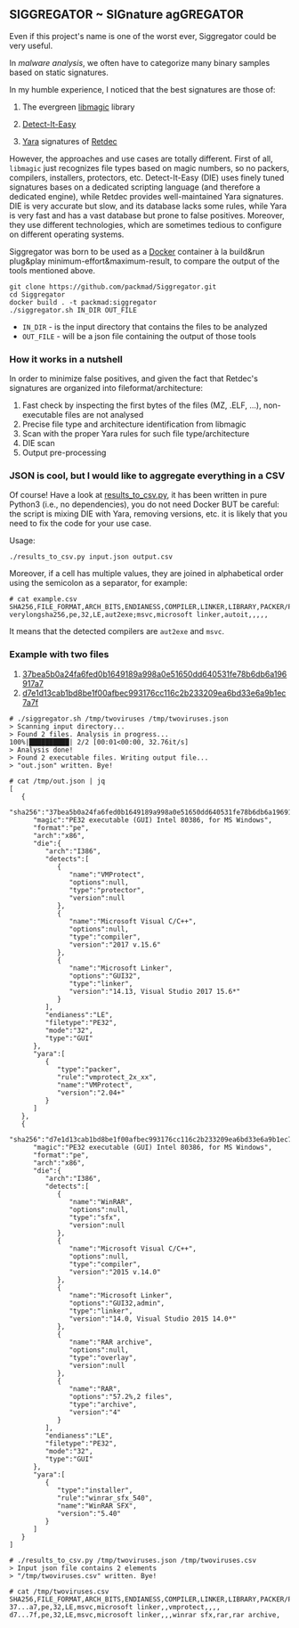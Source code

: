 ## SIGGREGATOR ~ SIGnature agGREGATOR

Even if this project's name is one of the worst ever, Siggregator could be very useful.

In *malware analysis*, we often have to categorize many binary samples based on static signatures.

In my humble experience, I noticed that the best signatures are those of:

1. The evergreen [libmagic](https://man7.org/linux/man-pages/man3/libmagic.3.html) library

2. [Detect-It-Easy](https://github.com/horsicq/Detect-It-Easy)

3. [Yara](https://virustotal.github.io/yara/) signatures of [Retdec](https://github.com/avast/retdec/tree/master/support/yara_patterns/tools)

However, the approaches and use cases are totally different.
First of all, `libmagic` just recognizes file types based on magic numbers, so no packers, compilers, installers, protectors, etc.
Detect-It-Easy (DIE) uses finely tuned signatures bases on a dedicated scripting language (and therefore a dedicated engine), 
while Retdec provides well-maintained Yara signatures.
DIE is very accurate but slow, and its database lacks some rules, while Yara is very fast and has a vast database but prone to false positives.
Moreover, they use different technologies, which are sometimes tedious to configure on different operating systems.

Siggregator was born to be used as a [Docker](https://www.docker.com/) container à la build&run plug&play minimum-effort&maximum-result, 
to compare the output of the tools mentioned above.

```
git clone https://github.com/packmad/Siggregator.git
cd Siggregator
docker build . -t packmad:siggregator
./siggregator.sh IN_DIR OUT_FILE
```

* `IN_DIR` - is the input directory that contains the files to be analyzed
* `OUT_FILE` - will be a json file containing the output of those tools


### How it works in a nutshell

In order to minimize false positives, 
and given the fact that Retdec's signatures are organized into fileformat/architecture:

1. Fast check by inspecting the first bytes of the files (MZ, .ELF, ...), non-executable files are not analysed
2. Precise file type and architecture identification from libmagic
3. Scan with the proper Yara rules for such file type/architecture
4. DIE scan
5. Output pre-processing


### JSON is cool, but I would like to aggregate everything in a CSV

Of course! Have a look at [results_to_csv.py](https://github.com/packmad/Siggregator/blob/master/siggregator/results_to_csv.py), 
it has been written in pure Python3 (i.e., no dependencies), you do not need Docker BUT be careful: 
the script is mixing DIE with Yara, removing versions, etc. it is likely that you need to fix the code for your use case.

Usage:
```
./results_to_csv.py input.json output.csv
```

Moreover, if a cell has multiple values, they are joined in alphabetical order using the semicolon as a separator, 
for example: 
```
# cat example.csv
SHA256,FILE_FORMAT,ARCH_BITS,ENDIANESS,COMPILER,LINKER,LIBRARY,PACKER/PROTECTOR,INSTALLER,SFX/ARCHIVE,OVERLAY,OTHER
verylongsha256,pe,32,LE,aut2exe;msvc,microsoft linker,autoit,,,,,
```
It means that the detected compilers are `aut2exe` and `msvc`.



### Example with two files

1. [37bea5b0a24fa6fed0b1649189a998a0e51650dd640531fe78b6db6a196917a7](https://www.virustotal.com/gui/file/37bea5b0a24fa6fed0b1649189a998a0e51650dd640531fe78b6db6a196917a7/detection)
2. [d7e1d13cab1bd8be1f00afbec993176cc116c2b233209ea6bd33e6a9b1ec7a7f](https://www.virustotal.com/gui/file/d7e1d13cab1bd8be1f00afbec993176cc116c2b233209ea6bd33e6a9b1ec7a7f/detection)

```
# ./siggregator.sh /tmp/twoviruses /tmp/twoviruses.json
> Scanning input directory...
> Found 2 files. Analysis in progress...
100%|██████████| 2/2 [00:01<00:00, 32.76it/s]
> Analysis done!
> Found 2 executable files. Writing output file...
> "out.json" written. Bye!
```
```
# cat /tmp/out.json | jq
[
   {
      "sha256":"37bea5b0a24fa6fed0b1649189a998a0e51650dd640531fe78b6db6a196917a7",
      "magic":"PE32 executable (GUI) Intel 80386, for MS Windows",
      "format":"pe",
      "arch":"x86",
      "die":{
         "arch":"I386",
         "detects":[
            {
               "name":"VMProtect",
               "options":null,
               "type":"protector",
               "version":null
            },
            {
               "name":"Microsoft Visual C/C++",
               "options":null,
               "type":"compiler",
               "version":"2017 v.15.6"
            },
            {
               "name":"Microsoft Linker",
               "options":"GUI32",
               "type":"linker",
               "version":"14.13, Visual Studio 2017 15.6*"
            }
         ],
         "endianess":"LE",
         "filetype":"PE32",
         "mode":"32",
         "type":"GUI"
      },
      "yara":[
         {
            "type":"packer",
            "rule":"vmprotect_2x_xx",
            "name":"VMProtect",
            "version":"2.04+"
         }
      ]
   },
   {
      "sha256":"d7e1d13cab1bd8be1f00afbec993176cc116c2b233209ea6bd33e6a9b1ec7a7f",
      "magic":"PE32 executable (GUI) Intel 80386, for MS Windows",
      "format":"pe",
      "arch":"x86",
      "die":{
         "arch":"I386",
         "detects":[
            {
               "name":"WinRAR",
               "options":null,
               "type":"sfx",
               "version":null
            },
            {
               "name":"Microsoft Visual C/C++",
               "options":null,
               "type":"compiler",
               "version":"2015 v.14.0"
            },
            {
               "name":"Microsoft Linker",
               "options":"GUI32,admin",
               "type":"linker",
               "version":"14.0, Visual Studio 2015 14.0*"
            },
            {
               "name":"RAR archive",
               "options":null,
               "type":"overlay",
               "version":null
            },
            {
               "name":"RAR",
               "options":"57.2%,2 files",
               "type":"archive",
               "version":"4"
            }
         ],
         "endianess":"LE",
         "filetype":"PE32",
         "mode":"32",
         "type":"GUI"
      },
      "yara":[
         {
            "type":"installer",
            "rule":"winrar_sfx_540",
            "name":"WinRAR SFX",
            "version":"5.40"
         }
      ]
   }
]
```

```
# ./results_to_csv.py /tmp/twoviruses.json /tmp/twoviruses.csv
> Input json file contains 2 elements
> "/tmp/twoviruses.csv" written. Bye!

# cat /tmp/twoviruses.csv
SHA256,FILE_FORMAT,ARCH_BITS,ENDIANESS,COMPILER,LINKER,LIBRARY,PACKER/PROTECTOR,INSTALLER,SFX/ARCHIVE,OVERLAY,OTHER
37...a7,pe,32,LE,msvc,microsoft linker,,vmprotect,,,,
d7...7f,pe,32,LE,msvc,microsoft linker,,,winrar sfx,rar,rar archive,
```